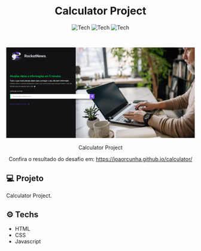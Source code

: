 <h1 align="center">Calculator Project</h1>

<p align="center">
  <img alt="Tech" src="https://img.shields.io/badge/HTML-ea6227?style=for-the-badge" />
  <img alt="Tech" src="https://img.shields.io/badge/CSS-149fda?style=for-the-badge" />
  <img alt="Tech" src="https://img.shields.io/badge/JavaScript-F7DF1E?style=for-the-badge&logo=javascript&logoColor=black" />
</p>

<br />

<p align="center">  
   <img src="https://github.com/joaorcunha/rocketnews/blob/gh-pages/banner.PNG?raw=true" />
    
 </p>
 
 <p align="center">
  Calculator Project
  
</p>

<p align="center">
  Confira o resultado do desafio em: <a href="https://joaorcunha.github.io/calculator/" target="_blank">https://joaorcunha.github.io/calculator/</a></em>
   
</p>

## :computer: Projeto

<p>Calculator Project.
</p>

## :gear: Techs

* HTML
* CSS
* Javascript
